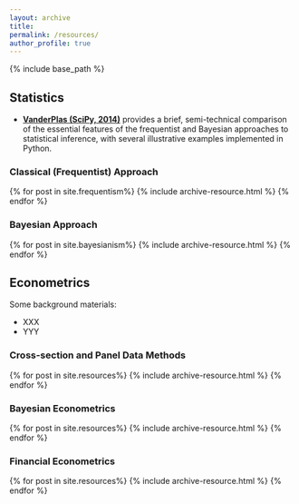 ```yaml
---
layout: archive
title:
permalink: /resources/
author_profile: true
---
```


{% include base_path %}

## Statistics

* [**VanderPlas (SciPy, 2014)**](https://ertuncaydogdu.github.io/files/Frequentism.and.Bayesianism.pdf) provides a brief, semi-technical comparison of the essential features of the frequentist and Bayesian approaches to statistical inference, with several illustrative examples implemented in Python.

### Classical (Frequentist) Approach

{% for post in site.frequentism%}
  {% include archive-resource.html %}
{% endfor %}

### Bayesian Approach

{% for post in site.bayesianism%}
  {% include archive-resource.html %}
{% endfor %}

## Econometrics

Some background materials:

* XXX
* YYY

### Cross-section and Panel Data Methods 

{% for post in site.resources%}
  {% include archive-resource.html %}
{% endfor %}

### Bayesian Econometrics

{% for post in site.resources%}
  {% include archive-resource.html %}
{% endfor %}

### Financial Econometrics

{% for post in site.resources%}
  {% include archive-resource.html %}
{% endfor %}



